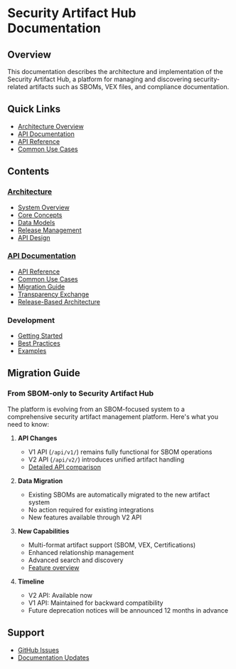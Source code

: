 # Security Artifact Hub Documentation

## Overview

This documentation describes the architecture and implementation of the Security Artifact Hub, a platform for managing and discovering security-related artifacts such as SBOMs, VEX files, and compliance documentation.

## Quick Links

- [Architecture Overview](architecture/README.md)
- [API Documentation](api/README.md)
- [API Reference](api/v2-specification.md)
- [Common Use Cases](api/use-cases.md)

## Contents

### [Architecture](architecture/README.md)

- [System Overview](architecture/README.md#system-overview)
- [Core Concepts](architecture/README.md#core-concepts)
- [Data Models](architecture/data-model.md)
- [Release Management](architecture/releases.md)
- [API Design](architecture/api-design.md)

### [API Documentation](api/README.md)

- [API Reference](api/v2-specification.md)
- [Common Use Cases](api/use-cases.md)
- [Migration Guide](api/migration.md)
- [Transparency Exchange](api/transparency-exchange.md)
- [Release-Based Architecture](architecture/releases.md)

### Development

- [Getting Started](api/use-cases.md#getting-started)
- [Best Practices](api/use-cases.md#best-practices)
- [Examples](api/use-cases.md#examples)

## Migration Guide

### From SBOM-only to Security Artifact Hub

The platform is evolving from an SBOM-focused system to a comprehensive security artifact management platform. Here's what you need to know:

1. **API Changes**
   - V1 API (`/api/v1/`) remains fully functional for SBOM operations
   - V2 API (`/api/v2/`) introduces unified artifact handling
   - [Detailed API comparison](api/migration.md)

2. **Data Migration**
   - Existing SBOMs are automatically migrated to the new artifact system
   - No action required for existing integrations
   - New features available through V2 API

3. **New Capabilities**
   - Multi-format artifact support (SBOM, VEX, Certifications)
   - Enhanced relationship management
   - Advanced search and discovery
   - [Feature overview](architecture/releases.md#core-concepts)

4. **Timeline**
   - V2 API: Available now
   - V1 API: Maintained for backward compatibility
   - Future deprecation notices will be announced 12 months in advance

## Support

- [GitHub Issues](https://github.com/sbomify/issues)
- [Documentation Updates](api/migration.md#support)
